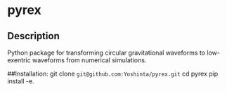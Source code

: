 # pyrex

## Description
Python package for transforming circular gravitational waveforms to low-exentric waveforms from numerical simulations.


##Installation: 
    git clone `git@github.com:Yoshinta/pyrex.git`
    cd pyrex
    pip install -e.
